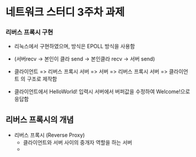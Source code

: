 # 네트워크 스터디 3주차 과제

### 리버스 프록시 구현
- 리눅스에서 구현하였으며, 방식은 EPOLL 방식을 사용함
- (서버recv -> 본인이 클라 send -> 본인클라 recv -> 서버 send)

- 클라이언트 => 리버스 프록시 서버 => 서버 => 리버스 프록시 서버 => 클라이언트 의 구조로 제작함

- 클라이언트에서 HelloWorld! 입력시 서버에서 버퍼값을 수정하여 Welcome!으로 응답함

## 리버스 프록시의 개념

- 리버스 프록시 (Reverse Proxy)
  - 클라이언트와 서버 사이의 중개자 역할을 하는 서버
  - 




